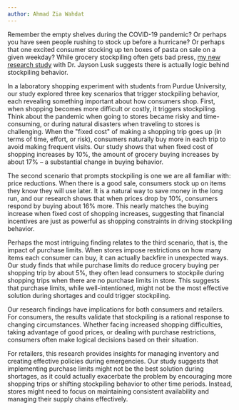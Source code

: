 ```yaml
---
author: Ahmad Zia Wahdat
---
```


Remember the empty shelves during the COVID-19 pandemic? Or perhaps you have seen people rushing to stock up before a hurricane? Or perhaps that one excited consumer stocking up ten boxes of pasta on sale on a given weekday? While grocery stockpiling often gets bad press, [my new research study](https://doi.org/10.1111/cjag.12379) with Dr. Jayson Lusk suggests there is actually logic behind stockpiling behavior.

In a laboratory shopping experiment with students from Purdue University, our study explored three key scenarios that trigger stockpiling behavior, each revealing something important about how consumers shop. First, when shopping becomes more difficult or costly, it triggers stockpiling. Think about the pandemic when going to stores became risky and time-consuming, or during natural disasters when traveling to stores is challenging. When the "fixed cost" of making a shopping trip goes up (in terms of time, effort, or risk), consumers naturally buy more in each trip to avoid making frequent visits. Our study shows that when fixed cost of shopping increases by 10%, the amount of grocery buying increases by about 17% – a substantial change in buying behavior.

The second scenario that prompts stockpiling is one we are all familiar with: price reductions. When there is a good sale, consumers stock up on items they know they will use later. It is a natural way to save money in the long run, and our research shows that when prices drop by 10%, consumers respond by buying about 16% more. This nearly matches the buying increase when fixed cost of shopping increases, suggesting that financial incentives are just as powerful as shopping constraints in driving stockpiling behavior.

Perhaps the most intriguing finding relates to the third scenario, that is, the impact of purchase limits. When stores impose restrictions on how many items each consumer can buy, it can actually backfire in unexpected ways. Our study finds that while purchase limits do reduce grocery buying per shopping trip by about 5%, they often lead consumers to stockpile during shopping trips when there are no purchase limits in store. This suggests that purchase limits, while well-intentioned, might not be the most effective solution during shortages and could trigger stockpiling.

Our research findings have implications for both consumers and retailers. For consumers, the results validate that stockpiling is a rational response to changing circumstances. Whether facing increased shopping difficulties, taking advantage of good prices, or dealing with purchase restrictions, consumers often make logical decisions based on their situation.

For retailers, this research provides insights for managing inventory and creating effective policies during emergencies. Our study suggests that implementing purchase limits might not be the best solution during shortages, as it could actually exacerbate the problem by encouraging more shopping trips or shifting stockpiling behavior to other time periods. Instead, stores might need to focus on maintaining consistent availability and managing their supply chains effectively.
